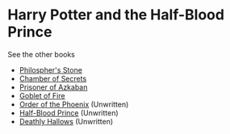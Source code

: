 # Harry Potter and the Half-Blood Prince

See the other books

- [Philospher's Stone](book-1.md)
- [Chamber of Secrets](book-2.md)
- [Prisoner of Azkaban](book-3.md)
- [Goblet of Fire](book-4.md)
- [Order of the Phoenix](book-5.md) (Unwritten)
- [Half-Blood Prince](book-6.md) (Unwritten)
- [Deathly Hallows](book-7.md) (Unwritten)
